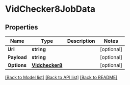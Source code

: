 # VidChecker8JobData

## Properties

Name | Type | Description | Notes
------------ | ------------- | ------------- | -------------
**Url** | **string** |  | [optional] 
**Payload** | **string** |  | [optional] 
**Options** | [**Vidchecker8**](vidchecker_8.md) |  | [optional] 

[[Back to Model list]](../README.md#documentation-for-models) [[Back to API list]](../README.md#documentation-for-api-endpoints) [[Back to README]](../README.md)


